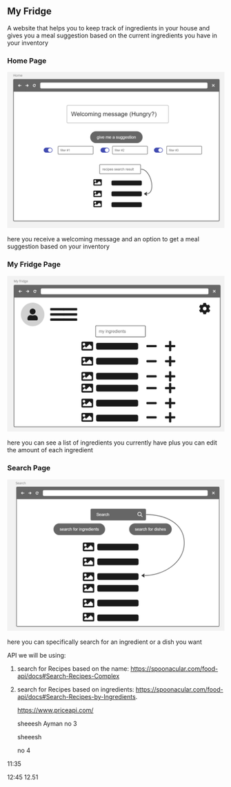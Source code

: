 

## My Fridge

A website that helps you to keep track of ingredients in your house and gives you a meal suggestion based on the current ingredients you have in your inventory

### Home Page
![Alt text](assets/Home.png)

here you receive a welcoming message and an option to get a meal suggestion based on your inventory
### My Fridge Page
![Alt text](assets/inventory.png)

here you can see a list of ingredients you currently have plus you can edit the amount of each ingredient 
### Search Page
![Alt text](assets/search.png)

here you can specifically search for an ingredient or a dish you want

API we will be using:

1. search for Recipes based on the name: https://spoonacular.com/food-api/docs#Search-Recipes-Complex
2. search for Recipes based on ingredients: https://spoonacular.com/food-api/docs#Search-Recipes-by-Ingredients.


   https://www.priceapi.com/
   

   
   sheeesh
   Ayman
 no 3

   sheeesh
   
   no 4
   

11:35

12:45
12.51

